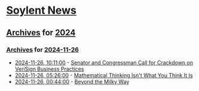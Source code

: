 # [Soylent News](../../../README.md)

## [Archives](../../index.md) for [2024](../index.md)

### [Archives](../../index.md) for [2024-11-26](index.md)

* [2024-11-26, 10:11:00](https://soylentnews.org/article.pl?sid=24/11/25/038240&from=rss) - [Senator and Congressman Call for Crackdown on VeriSign Business Practices](https://soylentnews.org/article.pl?sid=24/11/25/038240&from=rss)
* [2024-11-26, 05:26:00](https://soylentnews.org/article.pl?sid=24/11/25/030259&from=rss) - [Mathematical Thinking Isn't What You Think It Is](https://soylentnews.org/article.pl?sid=24/11/25/030259&from=rss)
* [2024-11-26, 00:44:00](https://soylentnews.org/article.pl?sid=24/11/24/1321203&from=rss) - [Beyond the Milky Way](https://soylentnews.org/article.pl?sid=24/11/24/1321203&from=rss)

